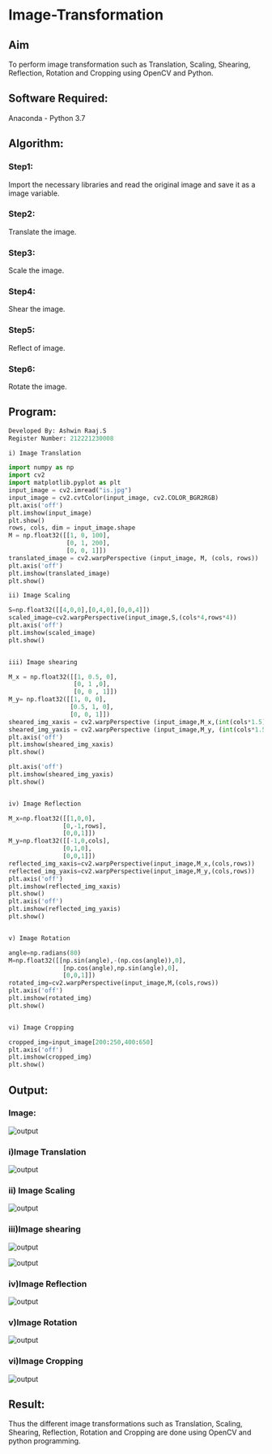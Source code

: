 # Image-Transformation
## Aim
To perform image transformation such as Translation, Scaling, Shearing, Reflection, Rotation and Cropping using OpenCV and Python.

## Software Required:
Anaconda - Python 3.7

## Algorithm:

### Step1:

Import the necessary libraries and read the original image and save it as a image variable.
<br>

### Step2:

Translate the image.
<br>

### Step3:

Scale the image.
<br>

### Step4:

Shear the image.
<br>

### Step5:

Reflect of image.
<br>

### Step6:

Rotate the image.
<br>

## Program:
```python
Developed By: Ashwin Raaj.S
Register Number: 212221230008

i) Image Translation

import numpy as np
import cv2
import matplotlib.pyplot as plt
input_image = cv2.imread("is.jpg")
input_image = cv2.cvtColor(input_image, cv2.COLOR_BGR2RGB)
plt.axis('off')
plt.imshow(input_image)
plt.show()
rows, cols, dim = input_image.shape
M = np.float32([[1, 0, 100],
                [0, 1, 200],
                [0, 0, 1]])
translated_image = cv2.warpPerspective (input_image, M, (cols, rows))
plt.axis('off')
plt.imshow(translated_image)
plt.show()

ii) Image Scaling

S=np.float32([[4,0,0],[0,4,0],[0,0,4]])
scaled_image=cv2.warpPerspective(input_image,S,(cols*4,rows*4))
plt.axis('off')
plt.imshow(scaled_image)
plt.show()


iii) Image shearing

M_x = np.float32([[1, 0.5, 0],
                  [0, 1 ,0],
                  [0, 0 , 1]])
M_y= np.float32([[1, 0, 0],
                 [0.5, 1, 0],
                 [0, 0, 1]])
sheared_img_xaxis = cv2.warpPerspective (input_image,M_x,(int(cols*1.5), int(rows *1.5))) 
sheared_img_yaxis = cv2.warpPerspective (input_image,M_y, (int(cols*1.5), int(rows *1.5)))
plt.axis('off')
plt.imshow(sheared_img_xaxis)
plt.show()

plt.axis('off')
plt.imshow(sheared_img_yaxis)
plt.show()


iv) Image Reflection

M_x=np.float32([[1,0,0],
               [0,-1,rows],
               [0,0,1]])
M_y=np.float32([[-1,0,cols],
               [0,1,0],
               [0,0,1]])
reflected_img_xaxis=cv2.warpPerspective(input_image,M_x,(cols,rows))
reflected_img_yaxis=cv2.warpPerspective(input_image,M_y,(cols,rows))
plt.axis('off')
plt.imshow(reflected_img_xaxis)
plt.show()
plt.axis('off')
plt.imshow(reflected_img_yaxis)
plt.show()


v) Image Rotation

angle=np.radians(80)
M=np.float32([[np.sin(angle),-(np.cos(angle)),0],
               [np.cos(angle),np.sin(angle),0],
               [0,0,1]])
rotated_img=cv2.warpPerspective(input_image,M,(cols,rows))
plt.axis('off')
plt.imshow(rotated_img)
plt.show()


vi) Image Cropping

cropped_img=input_image[200:250,400:650]
plt.axis('off')
plt.imshow(cropped_img)
plt.show()


```
## Output:
### Image:
![output](ss1.png)
### i)Image Translation
![output](ss2.png)

### ii) Image Scaling
![output](ss3.png)

### iii)Image shearing
![output](ss4.png)

![output](ss5.png)

### iv)Image Reflection
![output](ss6.png)

### v)Image Rotation
![output](ss7.png)

### vi)Image Cropping
![output](ss8.png)

## Result: 

Thus the different image transformations such as Translation, Scaling, Shearing, Reflection, Rotation and Cropping are done using OpenCV and python programming.
